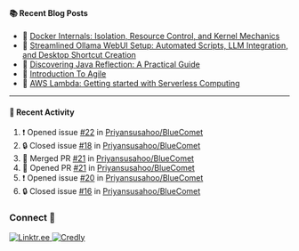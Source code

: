 <table>
  <div>

  #### :books: Recent Blog Posts
  <!-- BLOGPOSTS:START -->
 - 📝 [Docker Internals: Isolation, Resource Control, and Kernel Mechanics](https://priyansu1.hashnode.dev/docker-internals-isolation-resource-control-and-kernel-mechanics)
 - 📝 [Streamlined Ollama WebUI Setup: Automated Scripts, LLM Integration, and Desktop Shortcut Creation](https://priyansu1.hashnode.dev/streamlined-ollama-webui-setup-automated-scripts-llm-integration-and-desktop-shortcut-creation)
 - 📝 [Discovering Java Reflection: A Practical Guide](https://priyansu1.hashnode.dev/discovering-java-reflection-a-practical-guide)
 - 📝 [Introduction To Agile](https://priyansu1.hashnode.dev/introduction-to-agile)
 - 📝 [AWS Lambda: Getting started with Serverless Computing](https://priyansu1.hashnode.dev/aws-lambda-getting-started-with-serverless-computing)<!-- BLOGPOSTS:END -->
  
  </div>
<div>
  
---
  
#### :thread: Recent Activity

<!--START_SECTION:activity-->
1. ❗ Opened issue [#22](https://github.com/Priyansusahoo/BlueComet/issues/22) in [Priyansusahoo/BlueComet](https://github.com/Priyansusahoo/BlueComet)
2. 🔒 Closed issue [#18](https://github.com/Priyansusahoo/BlueComet/issues/18) in [Priyansusahoo/BlueComet](https://github.com/Priyansusahoo/BlueComet)
3. 🎉 Merged PR [#21](https://github.com/Priyansusahoo/BlueComet/pull/21) in [Priyansusahoo/BlueComet](https://github.com/Priyansusahoo/BlueComet)
4. 💪 Opened PR [#21](https://github.com/Priyansusahoo/BlueComet/pull/21) in [Priyansusahoo/BlueComet](https://github.com/Priyansusahoo/BlueComet)
5. ❗ Opened issue [#20](https://github.com/Priyansusahoo/BlueComet/issues/20) in [Priyansusahoo/BlueComet](https://github.com/Priyansusahoo/BlueComet)
6. 🔒 Closed issue [#16](https://github.com/Priyansusahoo/BlueComet/issues/16) in [Priyansusahoo/BlueComet](https://github.com/Priyansusahoo/BlueComet)
<!--END_SECTION:activity-->



</div>

<div>
  
### Connect 💬

<a href="https://linktr.ee/priyansu1" target="_blank">
  <img src="https://img.shields.io/badge/linktr.ee-%23007A7A.svg?&style=for-the-badge&logo=linktree&logoColor=white" alt="Linktr.ee" />
</a>
<a href="https://www.credly.com/users/priyansu-sahoo" target="_blank">
  <img src="https://img.shields.io/badge/credly-orange.svg?&style=for-the-badge&logo=credly&logoColor=white" alt="Credly" />
</a>

</div>
</table>
